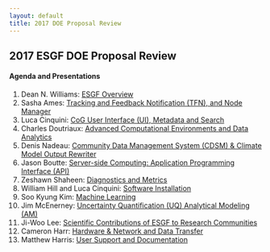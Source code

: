 ```yaml
---
layout: default
title: 2017 DOE Proposal Review
---
```


## 2017 ESGF DOE Proposal Review

#### Agenda and Presentations

1. Dean N. Williams: [ESGF Overview][1]
2. Sasha Ames: [Tracking and Feedback Notification (TFN), and Node Manager][2]
3. Luca Cinquini: [CoG User Interface (UI), Metadata and Search][3]
4. Charles Doutriaux: [Advanced Computational Environments and Data Analytics][4]
5. Denis Nadeau: [Community Data Management System (CDSM) & Climate Model Output Rewriter][5]
6. Jason Boutte: [Server-side Computing: Application Programming Interface (API)][6]
7. Zeshawn Shaheen: [Diagnostics and Metrics][7]
8. William Hill and Luca Cinquini: [Software Installation][8]
9. Soo Kyung Kim: [Machine Learning][9]
10. Jim McEnerney: [Uncertainty Quantification (UQ) Analytical Modeling (AM)][10]
11. Ji-Woo Lee: [Scientific Contributions of ESGF to Research Communities][11]
12. Cameron Harr: [Hardware & Network and Data Transfer][12]
13. Matthew Harris: [User Support and Documentation][13]

[1]: {{site.url}}/media/2017-DOE/ESGF%20Overview%20Final.pptx
[2]: {{site.url}}/media/2017-DOE/ESGF%20Publication,%20Registration,%20User%20Notification%20Final.pptx
[3]: {{site.url}}/media/2017-DOE/ESGF%20CoG%20User%20Interface%20(UI),%20Metadata%20and%20Search%20Final.pptx
[4]: {{site.url}}/media/2017-DOE/ESGF%20Advanced%20Computational%20Environments%20and%20Data%20Analytics%20Final.pptx
[5]: {{site.url}}/media/2017-DOE/ESGF%20Community%20Data%20Management%20System%20(CDSM)%20&%20Climate%20Model%20Output%20Rewriter%20Final.pptx
[6]: {{site.url}}/media/2017-DOE/ESGF%20Server-side%20Computing%20-%20API%20Final.pptx
[7]: {{site.url}}/media/2017-DOE/ESGF%20Diagnostics%20and%20Metrics%20Final.pptx
[8]: {{site.url}}/media/2017-DOE/ESGF%20Installer%20Python%20Conversion%20Final.pptx
[9]: {{site.url}}/media/2017-DOE/ESGF%20Machine%20Learning%20Final.pptx
[10]: {{site.url}}/media/2017-DOE/ESGF%20Uncertainty%20Quantification%20and%20Analytical%20Modeling%20Final.pptx
[11]: {{site.url}}/media/2017-DOE/ESGF%20Scientific%20Contributions%20of%20ESGF%20to%20Research%20Communities%20Final.pptx
[12]: {{site.url}}/media/2017-DOE/ESGF%20Hardware%20&%20Network%20and%20Data%20Transfer%20Final.pptx
[13]: {{site.url}}/media/2017-DOE/ESGF%20User%20Support%20and%20Documentation%20Final.pptx
